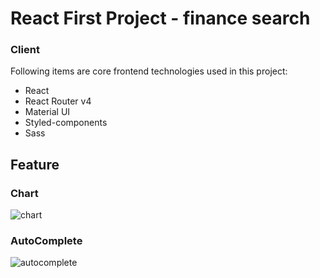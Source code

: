 # React First Project - finance search

### Client
Following items are core frontend technologies used in this project:

 - React
 - React Router v4
 - Material UI
 - Styled-components
 - Sass

## Feature

### Chart
![chart](https://user-images.githubusercontent.com/52311764/84019973-00780480-a9bd-11ea-843a-5cb68f154af8.gif)
### AutoComplete
![autocomplete](https://user-images.githubusercontent.com/52311764/84019957-fd7d1400-a9bc-11ea-8126-d91b8ec6598c.gif)
